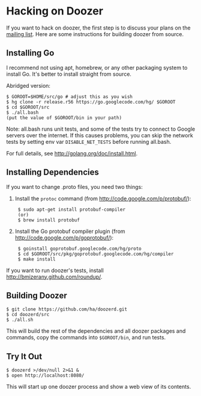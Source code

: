 # Hacking on Doozer

If you want to hack on doozer, the first step is to
discuss your plans on the [mailing list][mail].
Here are some instructions for building doozer from
source.

## Installing Go

I recommend not using apt, homebrew, or any other packaging system to install
Go. It's better to install straight from source.

Abridged version:

    $ GOROOT=$HOME/src/go # adjust this as you wish
    $ hg clone -r release.r56 https://go.googlecode.com/hg/ $GOROOT
    $ cd $GOROOT/src
    $ ./all.bash
    (put the value of $GOROOT/bin in your path)

Note: all.bash runs unit tests, and some of the tests
try to connect to Google servers over the internet.
If this causes problems, you can skip the network tests
by setting env var `DISABLE_NET_TESTS` before running
all.bash.

For full details, see <http://golang.org/doc/install.html>.

## Installing Dependencies

If you want to change .proto files, you need two things:

1. Install the `protoc` command (from <http://code.google.com/p/protobuf/>):

        $ sudo apt-get install protobuf-compiler
        (or)
        $ brew install protobuf

2. Install the Go protobuf compiler plugin (from <http://code.google.com/p/goprotobuf/>):

        $ goinstall goprotobuf.googlecode.com/hg/proto
        $ cd $GOROOT/src/pkg/goprotobuf.googlecode.com/hg/compiler
        $ make install

If you want to run doozer's tests, install
<http://bmizerany.github.com/roundup/>.

## Building Doozer

    $ git clone https://github.com/ha/doozerd.git
    $ cd doozerd/src
    $ ./all.sh

This will build the rest of the dependencies and
all doozer packages and commands,
copy the commands into `$GOROOT/bin`,
and run tests.

## Try It Out

    $ doozerd >/dev/null 2>&1 &
    $ open http://localhost:8080/

This will start up one doozer process and show a web view of its contents.

[mail]: https://groups.google.com/group/doozer
